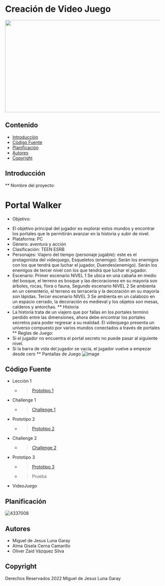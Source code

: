 # Creación de Video Juego
<p align="center">
    <img src="https://wallpapers.com/images/featured/juegos-indie-pusr8rco8kl3irzi.jpg" alt="Logo" width=1200 height=300>

 


## Contenido

- [Introducción](#introducción)
- [Código Fuente](#código-fuente)
- [Planificación](#planificación)
- [Autores](#autores)
- [Copyright](#copyright)


## Introducción

** Nombre del proyecto:
# Portal Walker
* Objetivo:
- El objetivo principal del jugador es explorar estos mundos y encontrar los portales que le permitirán avanzar en la historia y subir de nivel.
- Plataforma: PC
- Género: aventura y acción
- Clasificación: TEEN ESRB
- Personajes: Viajero del tiempo (personaje jugable): este es el protagonista del videojuego, Esqueletos (enemigo): Serán los enemigos con los que tendrá que luchar el jugador, Duendes(enemigo). Serán los enemigos de tercer nivel con los que tendrá que luchar el jugador.
- Escenario: Primer escenario  NIVEL 1 Se ubica en una cabaña en medio del bosque, el terreno es bosque y las decoraciones en su mayoría son árboles, rocas, flora o fauna, Segundo  escenario  NIVEL 2 Se ambienta en un cementerio, el terreno es terracería y la decoración en su mayoría son lápidas. Tercer  escenario  NIVEL 3 Se ambienta en un calabozo en un espacio cerrado, la decoración es medieval y los objetos son mesas, calderos y antorchas.
  ** Historia
- La historia trata de un viajero que por fallas en los portales terminó perdido entre las dimensiones, ahora debe encontrar los portales secretos para poder regresar a su realidad. El videojuego presenta un universo compuesto por varios mundos conectados a través de portales
  ** Reglas de Juego:
- Si el jugador no encuentra el portal secreto no puede pasar al siguiente nivel.
- Si la barra de vida del jugador se vacía, el jugador vuelve a empezar desde cero
** Pantallas de Juego
![image](https://github.com/user-attachments/assets/41b26e71-88ce-4ea7-9d75-38914f73e8aa)


## Código Fuente

* Lección 1
  * >  <a href="">Prototipo 1</a>
* Challenge 1
  * >  <a href="https://drive.google.com/file/d/11kFGJDy_etCiP7dCNBik-ZmwWEEY3RKS/view?usp=drive_link">Challenge 1</a>
* Prototipo 2
  * >  <a href="https://drive.google.com/file/d/18UjhSfKd0Y1oxw8_7ZXGOgIPwQZAq3AK/view?usp=drive_link">Prototipo 2</a>
* Challenge 2
  * > <a href="">Challenge 2</a>
* Prototipo 3
  * > <a href="https://drive.google.com/file/d/1MiER_Ss-RNnXHqOWTujCMMExQ6XuHK3K/view?usp=drive_link">Prototipo 3</a>
  * > Prueba
* VideoJuego

## Planificación

![4337008](https://user-images.githubusercontent.com/8560750/195951617-083a7e4d-323d-47b5-8e5e-529ded31bc06.jpg)

## Autores
* Miguel de Jesus Luna Garay
* Alma Gisela Cerna Camarillo
* Oliver Zaid Vázquez Silva

## Copyright
Derechos Reservados 2022
Miguel de Jesus Luna Garay
